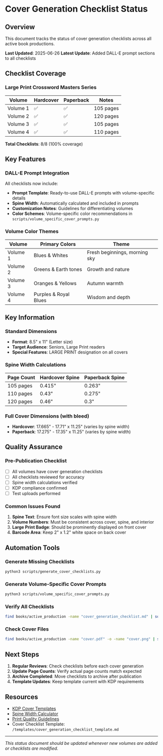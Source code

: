 # Cover Generation Checklist Status

## Overview
This document tracks the status of cover generation checklists across all active book productions.

**Last Updated**: 2025-06-26
**Latest Update**: Added DALL-E prompt sections to all checklists

## Checklist Coverage

### Large Print Crossword Masters Series
| Volume | Hardcover | Paperback | Notes |
|--------|-----------|----------|-------|
| Volume 1 | ✅ | ✅ | 105 pages |
| Volume 2 | ✅ | ✅ | 120 pages |
| Volume 3 | ✅ | ✅ | 105 pages |
| Volume 4 | ✅ | ✅ | 110 pages |

**Total Checklists**: 8/8 (100% coverage)

## Key Features

### DALL-E Prompt Integration
All checklists now include:
- **Prompt Template**: Ready-to-use DALL-E prompts with volume-specific details
- **Spine Width**: Automatically calculated and included in prompts
- **Customization Notes**: Guidelines for differentiating volumes
- **Color Schemes**: Volume-specific color recommendations in `scripts/volume_specific_cover_prompts.py`

### Volume Color Themes
| Volume | Primary Colors | Theme |
|--------|----------------|--------|
| Volume 1 | Blues & Whites | Fresh beginnings, morning sky |
| Volume 2 | Greens & Earth tones | Growth and nature |
| Volume 3 | Oranges & Yellows | Autumn warmth |
| Volume 4 | Purples & Royal Blues | Wisdom and depth |

## Key Information

### Standard Dimensions
- **Format**: 8.5" x 11" (Letter size)
- **Target Audience**: Seniors, Large Print readers
- **Special Features**: LARGE PRINT designation on all covers

### Spine Width Calculations
| Page Count | Hardcover Spine | Paperback Spine |
|------------|-----------------|-----------------|
| 105 pages | 0.415" | 0.263" |
| 110 pages | 0.43" | 0.275" |
| 120 pages | 0.46" | 0.3" |

### Full Cover Dimensions (with bleed)
- **Hardcover**: 17.665" - 17.71" x 11.25" (varies by spine width)
- **Paperback**: 17.275" - 17.35" x 11.25" (varies by spine width)

## Quality Assurance

### Pre-Publication Checklist
- [ ] All volumes have cover generation checklists
- [ ] All checklists reviewed for accuracy
- [ ] Spine width calculations verified
- [ ] KDP compliance confirmed
- [ ] Test uploads performed

### Common Issues Found
1. **Spine Text**: Ensure font size scales with spine width
2. **Volume Numbers**: Must be consistent across cover, spine, and interior
3. **Large Print Badge**: Should be prominently displayed on front cover
4. **Barcode Area**: Keep 2" x 1.2" white space on back cover

## Automation Tools

### Generate Missing Checklists
```bash
python3 scripts/generate_cover_checklists.py
```

### Generate Volume-Specific Cover Prompts
```bash
python3 scripts/volume_specific_cover_prompts.py
```

### Verify All Checklists
```bash
find books/active_production -name "cover_generation_checklist.md" | sort
```

### Check Cover Files
```bash
find books/active_production -name "cover.pdf" -o -name "cover.png" | sort
```

## Next Steps

1. **Regular Reviews**: Check checklists before each cover generation
2. **Update Page Counts**: Verify actual page counts match expected
3. **Archive Completed**: Move checklists to archive after publication
4. **Template Updates**: Keep template current with KDP requirements

## Resources

- [KDP Cover Templates](https://kdp.amazon.com/cover-templates)
- [Spine Width Calculator](https://kdp.amazon.com/cover-calculator)
- [Print Quality Guidelines](https://kdp.amazon.com/help/topic/G201953020)
- Cover Checklist Template: `/templates/cover_generation_checklist_template.md`

---

*This status document should be updated whenever new volumes are added or checklists are modified.*
